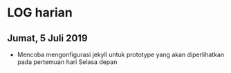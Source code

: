 # LOG harian
## Jumat, 5 Juli 2019
- Mencoba mengonfigurasi jekyll untuk prototype yang akan diperlihatkan pada pertemuan hari Selasa depan
